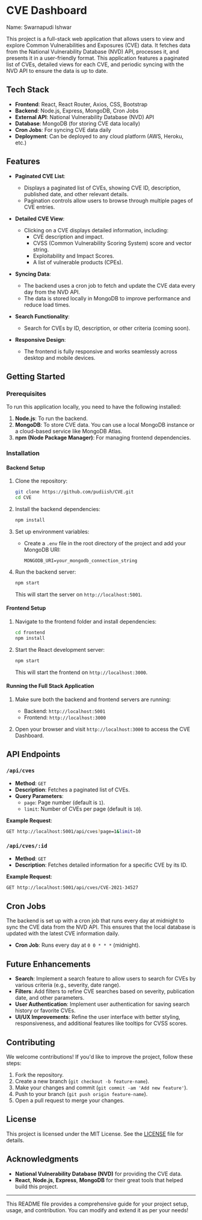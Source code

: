 # CVE Dashboard

Name: Swarnapudi Ishwar

This project is a full-stack web application that allows users to view and explore Common Vulnerabilities and Exposures (CVE) data. It fetches data from the National Vulnerability Database (NVD) API, processes it, and presents it in a user-friendly format. This application features a paginated list of CVEs, detailed views for each CVE, and periodic syncing with the NVD API to ensure the data is up to date.

## Tech Stack

- **Frontend**: React, React Router, Axios, CSS, Bootstrap
- **Backend**: Node.js, Express, MongoDB, Cron Jobs
- **External API**: National Vulnerability Database (NVD) API
- **Database**: MongoDB (for storing CVE data locally)
- **Cron Jobs**: For syncing CVE data daily
- **Deployment**: Can be deployed to any cloud platform (AWS, Heroku, etc.)

## Features

- **Paginated CVE List**:
  - Displays a paginated list of CVEs, showing CVE ID, description, published date, and other relevant details.
  - Pagination controls allow users to browse through multiple pages of CVE entries.

- **Detailed CVE View**:
  - Clicking on a CVE displays detailed information, including:
    - CVE description and impact.
    - CVSS (Common Vulnerability Scoring System) score and vector string.
    - Exploitability and Impact Scores.
    - A list of vulnerable products (CPEs).

- **Syncing Data**:
  - The backend uses a cron job to fetch and update the CVE data every day from the NVD API.
  - The data is stored locally in MongoDB to improve performance and reduce load times.

- **Search Functionality**:
  - Search for CVEs by ID, description, or other criteria (coming soon).
  
- **Responsive Design**:
  - The frontend is fully responsive and works seamlessly across desktop and mobile devices.

## Getting Started

### Prerequisites

To run this application locally, you need to have the following installed:

1. **Node.js**: To run the backend.
2. **MongoDB**: To store CVE data. You can use a local MongoDB instance or a cloud-based service like MongoDB Atlas.
3. **npm (Node Package Manager)**: For managing frontend dependencies.

### Installation

#### Backend Setup

1. Clone the repository:
   ```bash
   git clone https://github.com/pudiish/CVE.git
   cd CVE
   ```

2. Install the backend dependencies:
   ```bash
   npm install
   ```

3. Set up environment variables:
   - Create a `.env` file in the root directory of the project and add your MongoDB URI:
     ```
     MONGODB_URI=your_mongodb_connection_string
     ```

4. Run the backend server:
   ```bash
   npm start
   ```
   This will start the server on `http://localhost:5001`.

#### Frontend Setup

1. Navigate to the frontend folder and install dependencies:
   ```bash
   cd frontend
   npm install
   ```

2. Start the React development server:
   ```bash
   npm start
   ```
   This will start the frontend on `http://localhost:3000`.

#### Running the Full Stack Application

1. Make sure both the backend and frontend servers are running:
   - Backend: `http://localhost:5001`
   - Frontend: `http://localhost:3000`

2. Open your browser and visit `http://localhost:3000` to access the CVE Dashboard.

## API Endpoints

### `/api/cves`

- **Method**: `GET`
- **Description**: Fetches a paginated list of CVEs.
- **Query Parameters**:
  - `page`: Page number (default is `1`).
  - `limit`: Number of CVEs per page (default is `10`).

**Example Request**:
```bash
GET http://localhost:5001/api/cves?page=1&limit=10
```

### `/api/cves/:id`

- **Method**: `GET`
- **Description**: Fetches detailed information for a specific CVE by its ID.
  
**Example Request**:
```bash
GET http://localhost:5001/api/cves/CVE-2021-34527
```

## Cron Jobs

The backend is set up with a cron job that runs every day at midnight to sync the CVE data from the NVD API. This ensures that the local database is updated with the latest CVE information daily.

- **Cron Job**: Runs every day at `0 0 * * *` (midnight).
  
## Future Enhancements

- **Search**: Implement a search feature to allow users to search for CVEs by various criteria (e.g., severity, date range).
- **Filters**: Add filters to refine CVE searches based on severity, publication date, and other parameters.
- **User Authentication**: Implement user authentication for saving search history or favorite CVEs.
- **UI/UX Improvements**: Refine the user interface with better styling, responsiveness, and additional features like tooltips for CVSS scores.

## Contributing

We welcome contributions! If you'd like to improve the project, follow these steps:

1. Fork the repository.
2. Create a new branch (`git checkout -b feature-name`).
3. Make your changes and commit (`git commit -am 'Add new feature'`).
4. Push to your branch (`git push origin feature-name`).
5. Open a pull request to merge your changes.

## License

This project is licensed under the MIT License. See the [LICENSE](LICENSE) file for details.

## Acknowledgments

- **National Vulnerability Database (NVD)** for providing the CVE data.
- **React**, **Node.js**, **Express**, **MongoDB** for their great tools that helped build this project.

---

This README file provides a comprehensive guide for your project setup, usage, and contribution. You can modify and extend it as per your needs!
